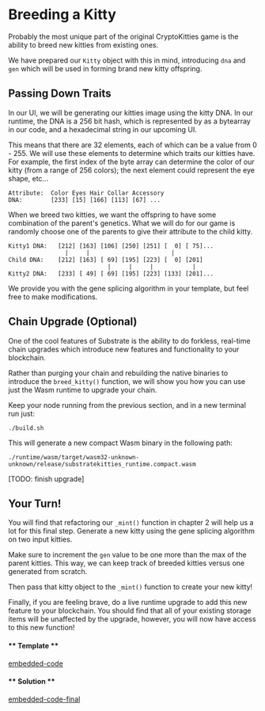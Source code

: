 Breeding a Kitty
===

Probably the most unique part of the original CryptoKitties game is the ability to breed new kitties from existing ones.

We have prepared our `Kitty` object with this in mind, introducing `dna` and `gen` which will be used in forming brand new kitty offspring.

## Passing Down Traits

In our UI, we will be generating our kitties image using the kitty DNA. In our runtime, the DNA is a 256 bit hash, which is represented by as a bytearray in our code, and a hexadecimal string in our upcoming UI.

This means that there are 32 elements, each of which can be a value from 0 - 255. We will use these elements to determine which traits our kitties have. For example, the first index of the byte array can determine the color of our kitty (from a range of 256 colors); the next element could represent the eye shape, etc...

```
Attribute:  Color Eyes Hair Collar Accessory
DNA:        [233] [15] [166] [113] [67] ...
```

When we breed two kitties, we want the offspring to have some combination of the parent's genetics. What we will do for our game is randomly choose one of the parents to give their attribute to the child kitty.

```
Kitty1 DNA:   [212] [163] [106] [250] [251] [  0] [ 75]...
                |     |                       |
Child DNA:    [212] [163] [ 69] [195] [223] [  0] [201]
                            |     |     |           |
Kitty2 DNA:   [233] [ 49] [ 69] [195] [223] [133] [201]...
```

We provide you with the gene splicing algorithm in your template, but feel free to make modifications.

## Chain Upgrade (Optional)

One of the cool features of Substrate is the ability to do forkless, real-time chain upgrades which introduce new features and functionality to your blockchain.

Rather than purging your chain and rebuilding the native binaries to introduce the `breed_kitty()` function, we will show you how you can use just the Wasm runtime to upgrade your chain.

Keep your node running from the previous section, and in a new terminal run just:

```
./build.sh
```

This will generate a new compact Wasm binary in the following path:

```
./runtime/wasm/target/wasm32-unknown-unknown/release/substratekitties_runtime.compact.wasm
```

[TODO: finish upgrade]

## Your Turn!

You will find that refactoring our `_mint()` function in chapter 2 will help us a lot for this final step. Generate a new kitty using the gene splicing algorithm on two input kitties.

Make sure to increment the `gen` value to be one more than the max of the parent kitties. This way, we can keep track of breeded kitties versus one generated from scratch.

Then pass that kitty object to the `_mint()` function to create your new kitty!

Finally, if you are feeling brave, do a live runtime upgrade to add this new feature to your blockchain. You should find that all of your existing storage items will be unaffected by the upgrade, however, you will now have access to this new function!

<!-- tabs:start -->

#### ** Template **

[embedded-code](./assets/3.4-template.rs ':include :type=code embed-template')

#### ** Solution **

[embedded-code-final](./assets/3.4-finished-code.rs ':include :type=code embed-final')

<!-- tabs:end -->